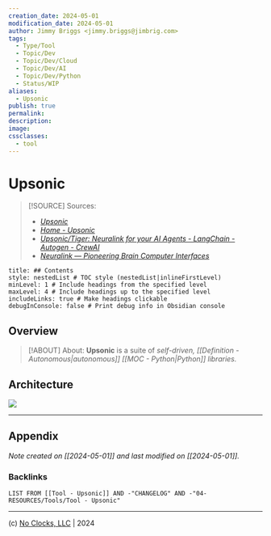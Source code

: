 ```yaml
---
creation_date: 2024-05-01
modification_date: 2024-05-01
author: Jimmy Briggs <jimmy.briggs@jimbrig.com>
tags:
  - Type/Tool
  - Topic/Dev
  - Topic/Dev/Cloud
  - Topic/Dev/AI
  - Topic/Dev/Python
  - Status/WIP
aliases:
  - Upsonic
publish: true
permalink:
description:
image:
cssclasses:
  - tool
---
```



# Upsonic

> [!SOURCE] Sources:
> - *[Upsonic](https://github.com/Upsonic)*
> - *[Home - Upsonic](https://docs.upsonic.co/home)*
> - *[Upsonic/Tiger: Neuralink for your AI Agents - LangChain - Autogen - CrewAI](https://github.com/Upsonic/Tiger)*
> - *[Neuralink — Pioneering Brain Computer Interfaces](https://neuralink.com/)*

```table-of-contents
title: ## Contents 
style: nestedList # TOC style (nestedList|inlineFirstLevel)
minLevel: 1 # Include headings from the specified level
maxLevel: 4 # Include headings up to the specified level
includeLinks: true # Make headings clickable
debugInConsole: false # Print debug info in Obsidian console
```

## Overview

> [!ABOUT] About:
> **Upsonic** is a suite of *self-driven, [[Definition - Autonomous|autonomous]] [[MOC - Python|Python]] libraries.*



## Architecture

![](https://i.imgur.com/TNZ3kAP.png)

***

## Appendix

*Note created on [[2024-05-01]] and last modified on [[2024-05-01]].*

### Backlinks

```dataview
LIST FROM [[Tool - Upsonic]] AND -"CHANGELOG" AND -"04-RESOURCES/Tools/Tool - Upsonic"
```

***

(c) [No Clocks, LLC](https://github.com/noclocks) | 2024